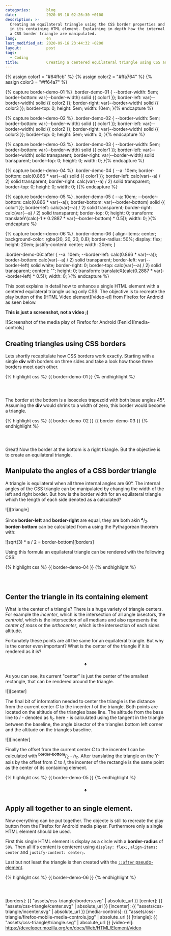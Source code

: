 ```yaml
---
categories:       blog
date:             2020-09-10 02:26:30 +0100
description: >-
  Creating an equilateral triangle using the CSS border properties and center it
  in its containing HTML element. Explaining in depth how the internal angles of
  a CSS border triangle are manipulated.
lang:             en
last_modified_at: 2020-09-16 23:44:32 +0200
layout:           post
tags:
  - Coding
title:            Creating a centered equilateral triangle using CSS and a single element
---
```


{% assign color1 = "#64ffcb" %}
{% assign color2 = "#ffa764" %}
{% assign color3 = "#ff64a7" %}

{% capture border-demo-01 %}
.border-demo-01 {
  --border-width: 5em;
  border-bottom: var(--border-width) solid {{ color1 }};
  border-left: var(--border-width) solid {{ color2 }};
  border-right: var(--border-width) solid {{ color3 }};
  border-top: 0;
  height: 5em;
  width: 10em;
}{% endcapture %}

{% capture border-demo-02 %}
.border-demo-02 {
  --border-width: 5em;
  border-bottom: var(--border-width) solid {{ color1 }};
  border-left: var(--border-width) solid {{ color2 }};
  border-right: var(--border-width) solid {{ color3 }};
  border-top: 0;
  height: 5em;
  width: 0;
}{% endcapture %}

{% capture border-demo-03 %}
.border-demo-03 {
  --border-width: 5em;
  border-bottom: var(--border-width) solid {{ color1 }};
  border-left: var(--border-width) solid transparent;
  border-right: var(--border-width) solid transparent;
  border-top: 0;
  height: 0;
  width: 0;
}{% endcapture %}

{% capture border-demo-04 %}
.border-demo-04 {
  --a: 10em;
  border-bottom: calc(0.866 * var(--a)) solid {{ color1 }};
  border-left: calc(var(--a) / 2) solid transparent;
  border-right: calc(var(--a) / 2) solid transparent;
  border-top: 0;
  height: 0;
  width: 0;
}{% endcapture %}

{% capture border-demo-05 %}
.border-demo-05 {
  --a: 10em;
  --border-bottom: calc(0.866 * var(--a));
  border-bottom: var(--border-bottom) solid {{ color1 }};
  border-left: calc(var(--a) / 2) solid transparent;
  border-right: calc(var(--a) / 2) solid transparent;
  border-top: 0;
  height: 0;
  transform: translateY(calc(-1 * 0.2887 * var(--border-bottom) * 0.5));
  width: 0;
}{% endcapture %}

{% capture border-demo-06 %}
.border-demo-06 {
  align-items: center;
  background-color: rgba(20, 20, 20, 0.8);
  border-radius: 50%;
  display: flex;
  height: 20em;
  justify-content: center;
  width: 20em;
}

.border-demo-06::after {
  --a: 10em;
  --border-left: calc(0.866 * var(--a));
  border-bottom: calc(var(--a) / 2) solid transparent;
  border-left: var(--border-left) solid white;
  border-right: 0;
  border-top: calc(var(--a) / 2) solid transparent;
  content: "";
  height: 0;
  transform: translateX(calc(0.2887 * var(--border-left) * 0.5));
  width: 0;
}{% endcapture %}

<style>
.border-demo-container {
  display: flex;
  justify-content: center;
  width: 100%;
}
.border-demo-container > * {
  margin: 1em 2em;
}
{{ border-demo-01 }}
{{ border-demo-02 }}
{{ border-demo-03 }}
{{ border-demo-04 }}
{{ border-demo-05 }}
{{ border-demo-06 }}

.border-triangle-box {
  border: 2px dashed black;
  position: relative;
}

.border-triangle-box::after {
  content: "+";
  font-weight: bolder;
  left: 50%;
  position: absolute;
  top: 50%;
  transform: translate(-50%, -50%);
}
</style>

This post explains in detail how to enhance a single HTML element with a
centered equilateral triangle using only CSS.
The objective is to recreate the play button of the
[HTML Video element][video-el]
from Firefox for Android as seen below.

**This is just a screenshot, not a video ;)**

![Screenshot of the media play of Firefox for Android (Fenix)][media-controls]

## Creating triangles using CSS borders

Lets shortly recapitulate how CSS borders work exactly.
Starting with a single **div** with borders on three sides and take a look
how those three borders meet each other.

{% highlight css %}
{{ border-demo-01 }}
{% endhighlight %}

<div class="border-demo-container">
  <div class="border-demo-01"></div>
</div>

The border at the bottom is a isosceles trapezoid with both base angles 45°.
Assuming the **div** would shrink to a width of zero, this border would become
a triangle.

{% highlight css %}
{{ border-demo-02 }}
{{ border-demo-03 }}
{% endhighlight %}

<div class="border-demo-container">
  <div class="border-demo-02"></div>
  <div class="border-demo-03"></div>
</div>

Great! Now the border at the bottom is a right triangle.
But the objective is to create an equilateral triangle.

## Manipulate the angles of a CSS border triangle


A triangle is equilateral when all three internal angles are 60°.
The internal angles of the CSS triangle can be manipulated by changing the width
of the left and right border.
But how is the border width for an equilateral triangle which the length of
each side denoted as **a** calculated?

![][triangle]

Since **border-left** and **border-right** are equal, they are both akin
<sup><strong>a</strong></sup>/<sub>2</sub>.
**border-bottom** can be calculated from **a** using the Pythagorean theorem
with:

![sqrt(3) * a / 2 = border-bottom][borders]

Using this formula an equilateral triangle can be rendered with the following
CSS:

{% highlight css %}
{{ border-demo-04 }}
{% endhighlight %}

<div class="border-demo-container">
  <div class="border-demo-04"></div>
</div>


## Center the triangle in its containing element

What is the center of a triangle?
There is a huge variety of triangle centers.
For example the *incenter*, which is the intersection of all angle bisectors,
the *centroid*, which is the intersection of all medians and also represents
the *center of mass* or the *orthocenter*, which is the intersection of each
sides altitude.

Fortunately these points are all the same for an equilateral triangle.
But why is the center even important?
What is the center of the triangle if it is rendered as it is?

<div class="border-demo-container">
  <div class="border-triangle-box">
    <div class="border-demo-04"></div>
  </div>
</div>

As you can see, its current "center" is just the center of the smallest
rectangle, that can be rendered around the triangle.

![][center]

The final bit of information needed to center the triangle is the distance from
the current center *C* to the incenter *I* of the triangle.
Both points are located on the altitude of the triangles base line.
The altitude from the base line to *I* - denoted as *h*<sub>*c*</sub> here - is
calculated using the tangent in the triangle between the baseline, the angle
bisector of the triangles bottom left corner and the altitude on the triangles
baseline.

![][incenter]

Finally the offset from the current center *C* to the incenter *I* can be
calculated with <sup>**border-bottom**</sup>/<sub>2</sub> - *h*<sub>*c*</sub>.
After translating the triangle on the Y-axis by the offset from *C* to *I*,
the incenter of the rectangle is the same point as the center of its containing
element.

{% highlight css %}
{{ border-demo-05 }}
{% endhighlight %}

<div class="border-demo-container">
  <div class="border-triangle-box">
    <div class="border-demo-05"></div>
  </div>
</div>

## Apply all together to an single element.

Now everything can be put together.
The objecte is still to recreate the play button from the Firefox for Android
media player.
Furthermore only a single HTML element should be used.

First this single HTML element is display as a circle with a **border-radius**
of `50%`.
Then all it's content is centerent using `display: flex;`, `align-items: center`
and `justify-content: center;`.

Last but not least the triangle is then created with the
[`::after` pseudo-element][after].

{% highlight css %}
{{ border-demo-06 }}
{% endhighlight %}

<div class="border-demo-container">
  <div class="border-demo-06"></div>
</div>

  [after]: https://developer.mozilla.org/en-US/docs/Web/CSS/::after
  [borders]: {{ "assets/css-triangle/borders.svg" | absolute_url }}
  [center]: {{ "assets/css-triangle/center.svg" | absolute_url }}
  [incenter]: {{ "assets/css-triangle/incenter.svg" | absolute_url }}
  [media-controls]: {{ "assets/css-triangle/firefox-mobile-media-controls.jpg" | absolute_url }}
  [triangle]: {{ "assets/css-triangle/triangle.svg" | absolute_url }}
  [video-el]: https://developer.mozilla.org/en/docs/Web/HTML/Element/video
